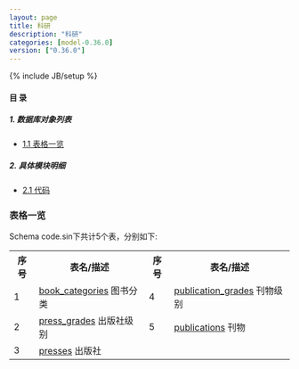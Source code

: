 ```yaml
---
layout: page
title: 科研 
description: "科研"
categories: [model-0.36.0]
version: ["0.36.0"]
---
```

{% include JB/setup %}

#### 目 录

##### 1. 数据库对象列表
  * [1.1 表格一览](index.html#表格一览)

##### 2. 具体模块明细
* [2.1 代码](/model/code/sin/all.html)

### 表格一览
Schema code.sin下共计5个表，分别如下:

<table class="table table-bordered table-striped table-condensed">
  <tr>
    <th class="info_header text-center">序号</th>
    <th class="info_header">表名/描述</th>
    <th class="info_header text-center">序号</th>
    <th class="info_header">表名/描述</th>
  </tr>
  <tr>
    <td>1</td>
    <td><a href="/model/code/sin/all.html#表格-book_categories-图书分类">book_categories</a> 图书分类</td>
    <td>4</td>
    <td><a href="/model/code/sin/all.html#表格-publication_grades-刊物级别">publication_grades</a> 刊物级别</td>
  </tr>
  <tr>
    <td>2</td>
    <td><a href="/model/code/sin/all.html#表格-press_grades-出版社级别">press_grades</a> 出版社级别</td>
    <td>5</td>
    <td><a href="/model/code/sin/all.html#表格-publications-刊物">publications</a> 刊物</td>
  </tr>
  <tr>
    <td>3</td>
    <td><a href="/model/code/sin/all.html#表格-presses-出版社">presses</a> 出版社</td>
    <td></td>
    <td></td>
  </tr>
</table>

